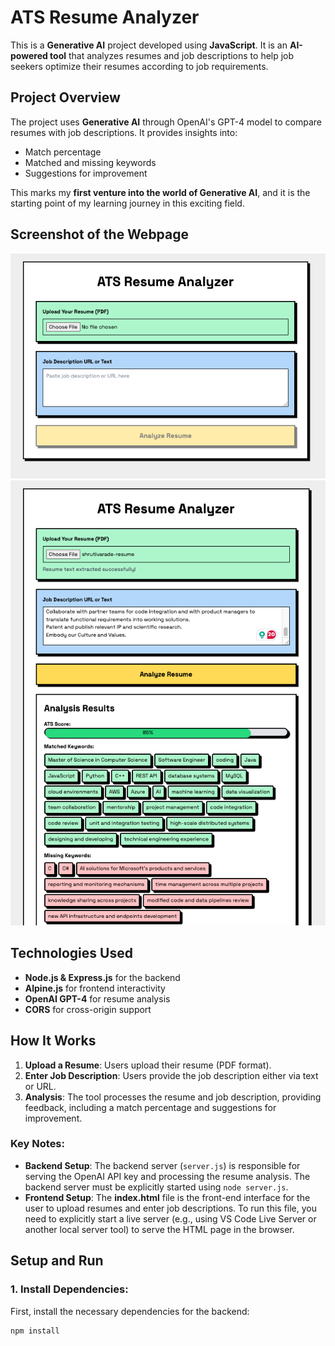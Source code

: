 # ATS Resume Analyzer

This is a **Generative AI** project developed using **JavaScript**. It is an **AI-powered tool** that analyzes resumes and job descriptions to help job seekers optimize their resumes according to job requirements.

## Project Overview

The project uses **Generative AI** through OpenAI's GPT-4 model to compare resumes with job descriptions. It provides insights into:
- Match percentage
- Matched and missing keywords
- Suggestions for improvement

This marks my **first venture into the world of Generative AI**, and it is the starting point of my learning journey in this exciting field.

## Screenshot of the Webpage
![Screenshot of the ATS Resume Analyzer webpage](images/input.png)
![Screenshot of the ATS Resume Analyzer webpage](images/output.png)

## Technologies Used
- **Node.js & Express.js** for the backend
- **Alpine.js** for frontend interactivity
- **OpenAI GPT-4** for resume analysis
- **CORS** for cross-origin support

## How It Works
1. **Upload a Resume**: Users upload their resume (PDF format).
2. **Enter Job Description**: Users provide the job description either via text or URL.
3. **Analysis**: The tool processes the resume and job description, providing feedback, including a match percentage and suggestions for improvement.

### Key Notes:
- **Backend Setup**: The backend server (`server.js`) is responsible for serving the OpenAI API key and processing the resume analysis. The backend server must be explicitly started using `node server.js`.
- **Frontend Setup**: The **index.html** file is the front-end interface for the user to upload resumes and enter job descriptions. To run this file, you need to explicitly start a live server (e.g., using VS Code Live Server or another local server tool) to serve the HTML page in the browser.

## Setup and Run

### 1. **Install Dependencies**:
   First, install the necessary dependencies for the backend:
   ```bash
   npm install
